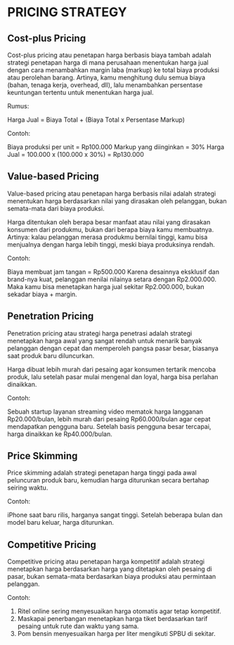 # PRICING STRATEGY

## Cost-plus Pricing

Cost-plus pricing atau penetapan harga berbasis biaya tambah adalah strategi penetapan harga di mana perusahaan menentukan harga jual dengan cara menambahkan margin laba (markup) ke total biaya produksi atau perolehan barang. Artinya, kamu menghitung dulu semua biaya (bahan, tenaga kerja, overhead, dll), lalu menambahkan persentase keuntungan tertentu untuk menentukan harga jual.

Rumus:

Harga Jual = Biaya Total + (Biaya Total x Persentase Markup)

Contoh:

Biaya produksi per unit = Rp100.000
Markup yang diinginkan = 30%
Harga Jual = 100.000 x (100.000 x 30%) = Rp130.000

## Value-based Pricing

Value-based pricing atau penetapan harga berbasis nilai adalah strategi menentukan harga berdasarkan nilai yang dirasakan oleh pelanggan, bukan semata-mata dari biaya produksi.

Harga ditentukan oleh berapa besar manfaat atau nilai yang dirasakan konsumen dari produkmu, bukan dari berapa biaya kamu membuatnya. Artinya: kalau pelanggan merasa produkmu bernilai tinggi, kamu bisa menjualnya dengan harga lebih tinggi, meski biaya produksinya rendah.

Contoh:

Biaya membuat jam tangan = Rp500.000
Karena desainnya eksklusif dan brand-nya kuat, pelanggan menilai nilainya setara dengan Rp2.000.000. Maka kamu bisa menetapkan harga jual sekitar Rp2.000.000, bukan sekadar biaya + margin.

## Penetration Pricing

Penetration pricing atau strategi harga penetrasi adalah strategi menetapkan harga awal yang sangat rendah untuk menarik banyak pelanggan dengan cepat dan memperoleh pangsa pasar besar, biasanya saat produk baru diluncurkan.

Harga dibuat lebih murah dari pesaing agar konsumen tertarik mencoba produk, lalu setelah pasar mulai mengenal dan loyal, harga bisa perlahan dinaikkan.

Contoh:

Sebuah startup layanan streaming video mematok harga langganan Rp20.000/bulan, lebih murah dari pesaing Rp60.000/bulan agar cepat mendapatkan pengguna baru. Setelah basis pengguna besar tercapai, harga dinaikkan ke Rp40.000/bulan.

## Price Skimming

Price skimming adalah strategi penetapan harga tinggi pada awal peluncuran produk baru, kemudian harga diturunkan secara bertahap seiring waktu.

Contoh:

iPhone saat baru rilis, harganya sangat tinggi. Setelah beberapa bulan dan model baru keluar, harga diturunkan.

## Competitive Pricing

Competitive pricing atau penetapan harga kompetitif adalah strategi menetapkan harga berdasarkan harga yang ditetapkan oleh pesaing di pasar, bukan semata-mata berdasarkan biaya produksi atau permintaan pelanggan.

Contoh:

1. Ritel online sering menyesuaikan harga otomatis agar tetap kompetitif.
2. Maskapai penerbangan menetapkan harga tiket berdasarkan tarif pesaing untuk rute dan waktu yang sama.
3. Pom bensin menyesuaikan harga per liter mengikuti SPBU di sekitar.